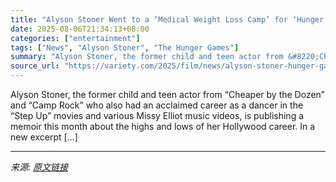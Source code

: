 ```yaml
---
title: "Alyson Stoner Went to a ‘Medical Weight Loss Camp’ for ‘Hunger Games’ Audition Prep, Says a Doctor Didn’t Report Her Heart Issue So She Could Film ‘Cheaper by the Dozen’"
date: 2025-08-06T21:34:13+08:00
categories: ["entertainment"]
tags: ["News", "Alyson Stoner", "The Hunger Games"]
summary: "Alyson Stoner, the former child and teen actor from &#8220;Cheaper by the Dozen&#8221; and &#8220;Camp Rock&#8221; who also had an acclaimed career as a dancer in the &#8220;Step Up&#8221; movies and "
source_url: "https://variety.com/2025/film/news/alyson-stoner-hunger-games-audition-weight-loss-camp-1236478485/"
---
```


Alyson Stoner, the former child and teen actor from &#8220;Cheaper by the Dozen&#8221; and &#8220;Camp Rock&#8221; who also had an acclaimed career as a dancer in the &#8220;Step Up&#8221; movies and various Missy Elliot music videos, is publishing a memoir this month about the highs and lows of her Hollywood career. In a new excerpt [&#8230;]

---

*来源: [原文链接](https://variety.com/2025/film/news/alyson-stoner-hunger-games-audition-weight-loss-camp-1236478485/)*
